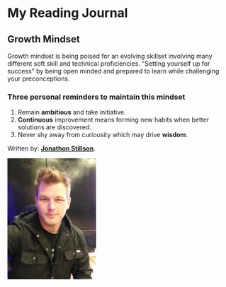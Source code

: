 # My Reading Journal

## Growth Mindset

Growth mindset is being poised for an evolving skillset involving many different soft skill and technical proficiencies. 
"Setting yourself up for success" by being open minded and prepared to learn while challenging your preconceptions.

### Three personal reminders to maintain this mindset

1. Remain **ambitious** and take initiative.
2. **Continuous** improvement means forming new habits when better solutions are discovered.
3. Never shy away from curiousity which may drive **wisdom**. 

Written by: [**Jonathon Stillson**](https://www.github.com/Navelfuzz77).

![Picture](IMG_1.jpg)
